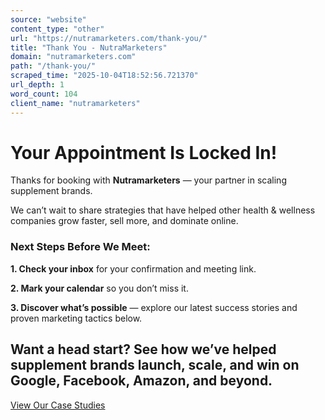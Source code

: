 ```yaml
---
source: "website"
content_type: "other"
url: "https://nutramarketers.com/thank-you/"
title: "Thank You - NutraMarketers"
domain: "nutramarketers.com"
path: "/thank-you/"
scraped_time: "2025-10-04T18:52:56.721370"
url_depth: 1
word_count: 104
client_name: "nutramarketers"
---
```


# Your Appointment Is Locked In!

Thanks for booking with **Nutramarketers** — your partner in scaling supplement brands.

We can’t wait to share strategies that have helped other health & wellness companies grow faster, sell more, and dominate online.

### **Next Steps Before We Meet:**

**1. Check your inbox** for your confirmation and meeting link.

**2. Mark your calendar** so you don’t miss it.

**3. Discover what’s possible** — explore our latest success stories and proven marketing tactics below.

## Want a head start? See how we’ve helped supplement brands launch, scale, and win on Google, Facebook, Amazon, and beyond.

[View Our Case Studies](https://nutramarketers.com/case-studies/)